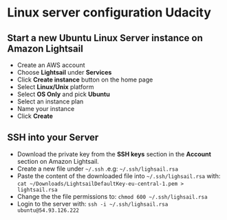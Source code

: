 # Linux server configuration Udacity

## Start a new Ubuntu Linux Server instance on Amazon Lightsail
- Create an AWS account
- Choose **Lightsail** under **Services**
- Click **Create instance** button on the home page
- Select **Linux/Unix** platform
- Select **OS Only** and pick **Ubuntu**
- Select an instance plan
- Name your instance
- Click **Create**

## SSH into your Server
- Download the private key from the **SSH keys** section in the **Account** section on Amazon Lightsail. 
- Create a new file under `~/.ssh` .e.g: `~/.ssh/lighsail.rsa`
- Paste the content of the downloaded file into `~/.ssh/lighsail.rsa` 
with: `cat ~/Downloads/LightsailDefaultKey-eu-central-1.pem > lightsail.rsa`
- Change the the file permissions to: `chmod 600 ~/.ssh/lighsail.rsa`
- Login to the server with: `ssh -i ~/.ssh/lighsail.rsa ubuntu@54.93.126.222` 